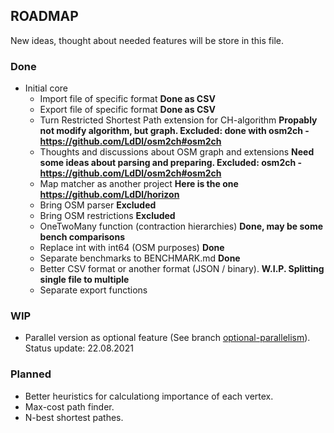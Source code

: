 ## ROADMAP
New ideas, thought about needed features will be store in this file.

### Done
* Initial core
    * Import file of specific format **Done as CSV**
    * Export file of specific format **Done as CSV**
    * Turn Restricted Shortest Path extension for CH-algorithm **Propably not modify algorithm, but graph. Excluded: done with osm2ch - https://github.com/LdDl/osm2ch#osm2ch**
    * Thoughts and discussions about OSM graph and extensions **Need some ideas about parsing and preparing. Excluded: osm2ch - https://github.com/LdDl/osm2ch#osm2ch**
    * Map matcher as another project **Here is the one https://github.com/LdDl/horizon**
    * Bring OSM parser **Excluded**
    * Bring OSM restrictions **Excluded**
    * OneTwoMany function (contraction hierarchies) **Done, may be some bench comparisons**
    * Replace int with int64 (OSM purposes) **Done**
    * Separate benchmarks to BENCHMARK.md **Done**
    * Better CSV format or another format (JSON / binary). **W.I.P. Splitting single file to multiple**
    * Separate export functions

### WIP
* Parallel version as optional feature (See branch [optional-parallelism](https://github.com/LdDl/ch/tree/)). Status update: 22.08.2021

### Planned
* Better heuristics for calculationg importance of each vertex.
* Max-cost path finder.
* N-best shortest pathes.